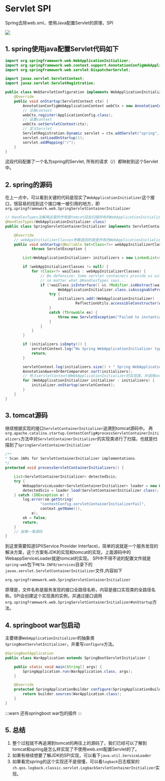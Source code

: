 # Servlet SPI
Spring去除web.xml，使用Java配置Servlet的原理，SPI

![](https://img.hacpai.com/bing/20190220.jpg?imageView2/1/w/960/h/540/interlace/1/q/100)
## 1. spring使用java配置Servlet代码如下
```java
import org.springframework.web.WebApplicationInitializer;
import org.springframework.web.context.support.AnnotationConfigWebApplicationContext;
import org.springframework.web.servlet.DispatcherServlet;

import javax.servlet.ServletContext;
import javax.servlet.ServletRegistration;

public class WebServletConfiguration implements WebApplicationInitializer {
    @Override
    public void onStartup(ServletContext ctx) {
        AnnotationConfigWebApplicationContext webCtx = new AnnotationConfigWebApplicationContext();
        // 注册context
        webCtx.register(ApplicationConfig.class);
        // 设置context
        webCtx.setServletContext(ctx);
        // 定义Servlet
        ServletRegistration.Dynamic servlet = ctx.addServlet("spring", new DispatcherServlet(webCtx));
        servlet.setLoadOnStartup(1);
        servlet.addMapping("/");
    }
}
```
这段代码配置了一个名为spring的Servlet, 所有的请求（/）都映射到这个Servlet中。  

## 2. spring的源码
在上一点中，可以看到关键的代码是现实了`WebApplicationInitializer`这个接口，很容易的找到这个接口唯一被引用的地方，即`org.springframework.web.SpringServletContainerInitializer`  
```java 
// HandlesTypes注解再这里的作用是tomcat回去扫描所有的WebApplicationInitializer的实现类，包括抽象类。
@HandlesTypes(WebApplicationInitializer.class)
public class SpringServletContainerInitializer implements ServletContainerInitializer {

	@Override
    // webAppInitializerClasses参数返回的就是所有的WebApplicationInitializer的实现类
	public void onStartup(@Nullable Set<Class<?>> webAppInitializerClasses, ServletContext servletContext)
			throws ServletException {

		List<WebApplicationInitializer> initializers = new LinkedList<>();

		if (webAppInitializerClasses != null) {
			for (Class<?> waiClass : webAppInitializerClasses) {
				// Be defensive: Some servlet containers provide us with invalid classes,
				// no matter what @HandlesTypes says...
				if (!waiClass.isInterface() && !Modifier.isAbstract(waiClass.getModifiers()) &&
						WebApplicationInitializer.class.isAssignableFrom(waiClass)) {
					try {
						initializers.add((WebApplicationInitializer)
								ReflectionUtils.accessibleConstructor(waiClass).newInstance());
					}
					catch (Throwable ex) {
						throw new ServletException("Failed to instantiate WebApplicationInitializer class", ex);
					}
				}
			}
		}

		if (initializers.isEmpty()) {
			servletContext.log("No Spring WebApplicationInitializer types detected on classpath");
			return;
		}

		servletContext.log(initializers.size() + " Spring WebApplicationInitializers detected on classpath");
		AnnotationAwareOrderComparator.sort(initializers);
        // 传入servletContext给WebApplicationInitializer的实现类，并调用onStartup方法，此方法又定义Servlet
		for (WebApplicationInitializer initializer : initializers) {
			initializer.onStartup(servletContext);
		}
	}
}

```

## 3. tomcat源码  
继续根据实现的接口`ServletContainerInitializer`追溯到tomcat源码中。 
再`org.apache.catalina.startup.ContextConfig#processServletContainerInitializers`方法中对`ServletContainerInitializer`的实现类进行了扫描，也就是扫描到了`SpringServletContainerInitializer`
```java
/**
* Scan JARs for ServletContainerInitializer implementations.
*/
protected void processServletContainerInitializers() {

    List<ServletContainerInitializer> detectedScis;
    try {
        WebappServiceLoader<ServletContainerInitializer> loader = new WebappServiceLoader<>(context);
        detectedScis = loader.load(ServletContainerInitializer.class);
    } catch (IOException e) {
        log.error(sm.getString(
                "contextConfig.servletContainerInitializerFail",
                context.getName()),
            e);
        ok = false;
        return;
    }
    // 省略一堆源码
}
```
到这里需要知道SPI(Service Provider Interface)，简单的说就是一个服务发现的解决方案，这个方案有JDK的实现和tomcat的实现，上面源码中的WebappServiceLoader就是tomcat的实现。
SPI中不得不说的配置文件就是`spring-web`包下`META-INFO/services`目录下的`javax.servlet.ServletContainerInitializer`文件,内容如下
```
org.springframework.web.SpringServletContainerInitializer
```
原理是，文件名称是服务发现的接口全路径名称，内容是接口实现类的全路径名称。SPI会创建这个实现类的实例，并通过接口调用`org.springframework.web.SpringServletContainerInitializer#onStartup`方法。

## 4. springboot war包启动
主要继承`WebApplicationInitializer`的抽象类`SpringBootServletInitializer`，并重写`configure`方法。
```java
@SpringBootApplication
public class WarApplication extends SpringBootServletInitializer {

	public static void main(String[] args) {
		SpringApplication.run(WarApplication.class, args);
	}

	@Override
	protected SpringApplicationBuilder configure(SpringApplicationBuilder builder) {
		return builder.sources(WarApplication.class);
	}
}
```
:::warn
还有springboot war包的插件
:::

## 5. 总结
1. 整个过程就不再追溯到tomcat的再往上的源码了，我们已经可以了解到tomcat和spring是怎么样实现了不使用web.xml配置Servlet的了。  
2. 如果有继续想要了解JDK的SPI实现，可以看下`java.util.ServiceLoader`
3. 如果看完spring的这个实现还不是很懂，可以看`logback`日志框架的`ch.qos.logback.classic.servlet.LogbackServletContainerInitializer`实现。
